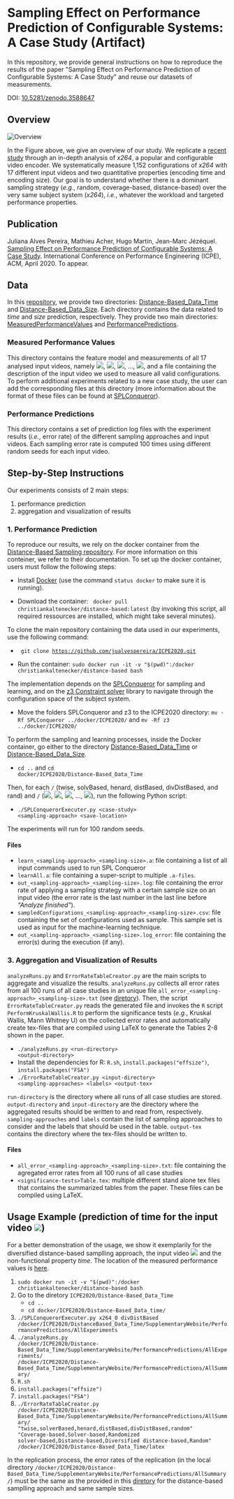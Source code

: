 # Sampling Effect on Performance Prediction of Configurable Systems: A Case Study (Artifact)

In this repository, we provide general instructions on how to reproduce the results of the paper "Sampling Effect on Performance Prediction of Configurable Systems: A Case Study" and reuse our datasets of measurements.

DOI: [10.5281/zenodo.3588647](https://doi.org/10.5281/zenodo.3588647)

## Overview

![Overview](https://github.com/jualvespereira/ICPE2020/blob/master/overview.png)

In the Figure above, we give an overview of our study.
We replicate a [recent study](https://github.com/se-passau/Distance-Based_Data) through an in-depth analysis of *x264*, a popular and configurable video encoder.
We systematically measure 1,152 configurations of *x264* with 17 different input videos and two quantitative properties (encoding time and encoding size).
Our goal is to understand whether there is a dominant sampling strategy (*e.g.*, random, coverage-based, distance-based) over the very same subject system (*x264*), *i.e.*, whatever the workload and targeted performance properties. 

## Publication

Juliana Alves Pereira, Mathieu Acher, Hugo Martin, Jean-Marc Jézéquel. [Sampling Effect on Performance Prediction of Configurable Systems: A Case Study](https://hal.inria.fr/hal-02356290/document). International Conference on Performance Engineering (ICPE), ACM, April 2020. To appear.

## Data

In this [repository](https://github.com/jualvespereira/ICPE2020), we provide two directories: [Distance-Based_Data_Time](Distance-Based_Data_Time/) and [Distance-Based_Data_Size](Distance-Based_Data_Size/).
Each directory contains the data related to *time* and *size* prediction, respectively.
They provide two main directories: [MeasuredPerformanceValues](Distance-Based_Data_Time/SupplementaryWebsite/MeasuredPerformanceValues/) and [PerformancePredictions](Distance-Based_Data_Time/SupplementaryWebsite/PerformancePredictions/).

### Measured Performance Values

This directory contains the feature model and measurements of all 17 analysed input videos, namely <img src="http://latex.codecogs.com/gif.latex?x264_0" border="0"/>, <img src="http://latex.codecogs.com/gif.latex?x264_1" border="0"/>, <img src="http://latex.codecogs.com/gif.latex?x264_2" border="0"/>, ..., <img src="http://latex.codecogs.com/gif.latex?x264_{16}" border="0"/>, and a file containing the description of the input video we used to measure all valid configurations. To perform additional experiments related to a new case study, the user can add the corresponding files at this directory (more information about the format of these files can be found at [SPLConqueror](https://github.com/se-passau/SPLConqueror)).

### Performance Predictions

This directory contains a set of prediction log files with the experiment results (*i.e.*, error rate) of the different sampling approaches and input videos. Each sampling error rate is computed 100 times using different random seeds for each input video.

## Step-by-Step Instructions

Our experiments consists of 2 main steps:
1. performance prediction
2. aggregation and visualization of results

### 1. Performance Prediction

To reproduce our results, we rely on the docker container from the [Distance-Based Sampling repository](https://github.com/se-passau/Distance-Based_Data).
For more information on this conteiner, we refer to their documentation.
To set up the docker container, users must follow the following steps:

- Install [Docker](https://docs.docker.com/install/) (use the command <code>status docker</code> to make sure it is running).

- Download the container: 
<code> docker pull christiankaltenecker/distance-based:latest</code> (by invoking this script, all required ressources are installed, which might take several minutes).

To clone the main repository containing the data used in our experiments, use the following command:
- <code> git clone https://github.com/jualvespereira/ICPE2020.git</code>

- Run the container:
<code>sudo docker run -it -v "$(pwd)":/docker christiankaltenecker/distance-based bash</code>

The implementation depends on the [SPLConqueror](github.com/se-passau/SPLConqueror) for sampling and learning, and on the [z3 Constraint solver](https://github.com/Z3Prover/z3.git) library to navigate through the configuration space of the subject system. 
- Move the folders SPLConqueror and z3 to the ICPE2020 directory: <code>mv -Rf SPLConqueror ../docker/ICPE2020/</code> and <code>mv -Rf z3 ../docker/ICPE2020/</code>

To perform the sampling and learning processes, inside the Docker container, go either to the directory [Distance-Based_Data_Time](Distance-Based_Data_Time/) or [Distance-Based_Data_Size](Distance-Based_Data_Size/).
- <code>cd ..</code> and <code>cd docker/ICPE2020/Distance-Based_Data_Time</code>

Then, for each <code>/<sampling-approach/></code> (twise, solvBased, henard, distBased, divDistBased, and rand) and <code>/<case-study/></code> (<img src="http://latex.codecogs.com/gif.latex?x264_0" border="0"/>, <img src="http://latex.codecogs.com/gif.latex?x264_1" border="0"/>, <img src="http://latex.codecogs.com/gif.latex?x264_2" border="0"/>, ..., <img src="http://latex.codecogs.com/gif.latex?x264_{16}" border="0"/>), run the following Python script:
- <code>./SPLConquerorExecuter.py \<case-study\> \<sampling-approach\> \<save-location\></code>

The experiments will run for 100 random seeds.
  
#### Files

- <code>learn_\<sampling-approach\>_\<sampling-size\>.a</code>: file containing a list of all input commands used to run SPL Conqueror
- <code>learnAll.a</code>: file containing a super-script to multiple <code>.a-files</code>.
- <code>out_\<sampling-approach\>_\<sampling-size\>.log</code>: file containing the error rate of applying a sampling strategy with a certain sample size on an input video (the error rate is the last number in the last line before *"Analyze finished"*).
- <code>sampledConfigurations_\<sampling-approach\>_\<sampling-size\>.csv</code>: file containing the set of configurations used as sample. This sample set is used as input for the machine-learning technique.
- <code>out_\<sampling-approach\>_\<sampling-size\>.log_error</code>: file containing the error(s) during the execution (if any).


### 3. Aggregation and Visualization of Results

<code>analyzeRuns.py</code> and <code>ErrorRateTableCreator.py</code> are the main scripts to aggregate and visualize the results.
<code>analyzeRuns.py</code> collects all error rates from all 100 runs of all case studies in an unique file <code>all_error_\<sampling-approach\>_\<sampling-size\>.txt</code> (see [diretory](Distance-Based_Data_Time/SupplementaryWebsite/PerformancePredictions/AllSummary/)).
Then, the script <code>ErrorRateTableCreator.py</code> reads the generated file and invokes the <code>R</code> script <code>PerformKruskalWallis.R</code> to perform the significance tests (*e.g.*, Kruskal Wallis, Mann Whitney U) on the collected error rates and automatically create tex-files that are compiled using LaTeX to generate the Tables 2-8 shown in the paper.

- <code>./analyzeRuns.py \<run-directory\> \<output-directory\></code>
- Install the dependencies for R: <code>R.sh</code>, <code>install.packages("effsize")</code>, <code>install.packages("FSA")</code>
- <code>./ErrorRateTableCreator.py \<input-directory\> \<sampling-approaches\> \<labels\> \<output-tex\> </code>
  
<code>run-directory</code> is the directory where all runs of all case studies are stored.
<code>output-directory</code> and <code>input-directory</code> are the directory where the aggregated results should be written to and read from, respectively.
<code>sampling-approaches</code> and <code>labels</code> contain the list of sampling approaches to consider and the labels that should be used in the table.
<code>output-tex</code> contains the directory where the tex-files should be written to.

#### Files

- <code>all_error_\<sampling-approach\>_\<sampling-size\>.txt</code>: file containing the agregated error rates from all 100 runs of all case studies
- <code>\<significance-tests\>Table.tex</code>: multiple different stand alone tex files that contains the summarized tables from the paper. These files can be compiled using LaTeX.

## Usage Example (prediction of time for the input video <img src="http://latex.codecogs.com/gif.latex?x264_0" border="0"/>)

For a better demonstration of the usage, we show it exemplarily for the diversified distance-based samplling approach, the input video <img src="http://latex.codecogs.com/gif.latex?x264_0" border="0"/> and the non-functional property *time*.
The location of the measured performance values is [here](Distance-Based_Data_Time/SupplementaryWebsite/MeasuredPerformanceValues/).

1. <code>sudo docker run -it -v "$(pwd)":/docker christiankaltenecker/distance-based bash</code>
2. Go to the diretory <code>ICPE2020/Distance-Based_Data_Time</code>
    - <code>cd ..</code>
    - <code>cd docker/ICPE2020/Distance-Based_Data_time/</code>
3. <code>./SPLConquerorExecuter.py x264_0 divDistBased /docker/ICPE2020/DistanceBased\_Data\_Time/SupplementaryWebsite/PerformancePredictions/AllExperiments</code>
4. <code>./analyzeRuns.py /docker/ICPE2020/Distance-Based_Data_Time/SupplementaryWebsite/PerformancePredictions/AllExperiments/ /docker/ICPE2020/Distance-Based_Data_Time/SupplementaryWebsite/PerformancePredictions/AllSummary/</code>
5. <code>R.sh</code> 
6. <code>install.packages("effsize")</code>
7. <code>install.packages("FSA")</code>
8. <code>./ErrorRateTableCreator.py /docker/ICPE2020/Distance-Based_Data_Time/SupplementaryWebsite/PerformancePredictions/AllSummary/ "twise,solverBased,henard,distBased,divDistBased,random" "Coverage-based,Solver-based,Randomized solver-based,Distance-based,Diversified distance-based,Random" /docker/ICPE2020/Distance-Based_Data_Time/latex</code>

In the replication process, the error rates of the replication (in the local directory <code>/docker/ICPE2020/Distance-Based_Data_Time/SupplementaryWebsite/PerformancePredictions/AllSummary/</code>) must be the same as the provided in this [diretory](Distance-Based_Data_Time/SupplementaryWebsite/PerformancePredictions/AllSummary/x264_0/) for the distance-based samplling approach and same sample sizes. 
